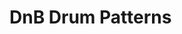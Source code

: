 # DnB Drum Patterns

<!-- - Hihat on every 1/8th note
- Snare on beat 2 and 4

1. 2-Step
   1. 2-Kick Variation
    - Hihat on every 1/8th note
    - Snare on beat 2 and 4
    - Kick on every 1/4th, but move the 3rd note 1/8th to the left or right, just play a bit with that position, (double the loop and change the 7th kick)
      - Add accented kicks at the end or double-kick at the beginning for variation
   2. 1-Kick Variation
    - Kick only on the first beat
    - Double loop to 4 bars and place a kick on beat 4.3.3
   3. Vessel Pattern
    - Kicks on 
2. Steppa
3. Half-Time
4. Footwork
5. Steppa Variations
6. Funky 2-Step
7.  Conclusion -->
